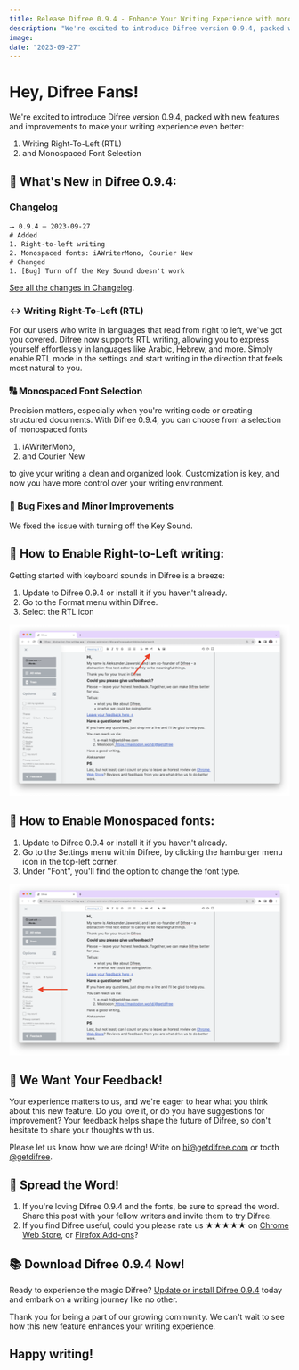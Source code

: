 ```yaml
---
title: Release Difree 0.9.4 - Enhance Your Writing Experience with monospaced fonts and RTL
description: "We're excited to introduce Difree version 0.9.4, packed with new features and improvements to make your writing experience even better: Writing Right-To-Left (RTL) and Monospaced Font Selection"
image:
date: "2023-09-27"
---
```


# Hey, Difree Fans!

We're excited to introduce Difree version 0.9.4, packed with new features and improvements to make your writing experience even better: 
1. Writing Right-To-Left (RTL) 
2. and Monospaced Font Selection

## 🚀 What's New in Difree 0.9.4:

### Changelog
    ⭢ 0.9.4 – 2023-09-27
    # Added
    1. Right-to-left writing
    2. Monospaced fonts: iAWriterMono, Courier New
    # Changed
    1. [Bug] Turn off the Key Sound doesn't work

[See all the changes in Changelog](https://www.getdifree.com/changelog/).

### ↔️ Writing Right-To-Left (RTL)

For our users who write in languages that read from right to left, we've got you covered. Difree now supports RTL writing, allowing you to express yourself effortlessly in languages like Arabic, Hebrew, and more. Simply enable RTL mode in the settings and start writing in the direction that feels most natural to you.

### 🔠 Monospaced Font Selection

Precision matters, especially when you're writing code or creating structured documents. With Difree 0.9.4, you can choose from a selection of monospaced fonts 
1. iAWriterMono, 
1. and Courier New

to give your writing a clean and organized look. Customization is key, and now you have more control over your writing environment.

### 🐞 Bug Fixes and Minor Improvements

We fixed the issue with turning off the Key Sound.

## 📝 How to Enable Right-to-Left writing:

Getting started with keyboard sounds in Difree is a breeze:

1. Update to Difree 0.9.4 or install it if you haven't already.
2. Go to the Format menu within Difree.
3. Select the RTL icon 

![](./image1.png)

## 📝 How to Enable Monospaced fonts:
1. Update to Difree 0.9.4 or install it if you haven't already.
2. Go to the Settings menu within Difree, by clicking the hamburger menu icon in the top-left corner.
3. Under "Font", you'll find the option to change the font type.

![](./image2.png)

## 🎉 We Want Your Feedback!

Your experience matters to us, and we're eager to hear what you think about this new feature. Do you love it, or do you have suggestions for improvement? Your feedback helps shape the future of Difree, so don't hesitate to share your thoughts with us.

Please let us know how we are doing! Write on [hi@getdifree.com](mailto:hi@getdifree.com) or tooth [@getdifree](https://mastodon.world/@getdifree).

## 📣 Spread the Word!

1. If you're loving Difree 0.9.4 and the fonts, be sure to spread the word. Share this post with your fellow writers and invite them to try Difree.
2. If you find Difree useful, could you please rate us ★★★★★ on [Chrome Web Store](https://i.getdifree.com/review-chrome), or [Firefox Add-ons](https://i.getdifree.com/review-firefox)?

## 📚 Download Difree 0.9.4 Now!

Ready to experience the magic Difree? [Update or install Difree 0.9.4](https://i.getdifree.com/install) today and embark on a writing journey like no other.

Thank you for being a part of our growing community. We can't wait to see how this new feature enhances your writing experience.

## Happy writing!

